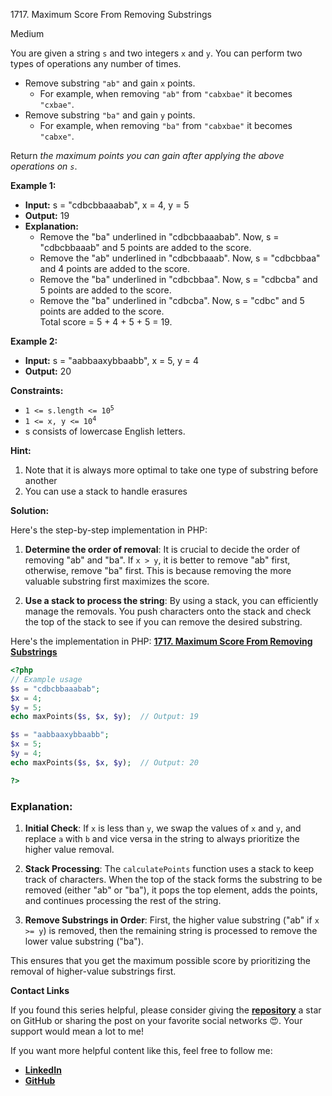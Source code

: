 1717\. Maximum Score From Removing Substrings

Medium

You are given a string `s` and two integers `x` and `y`. You can perform two types of operations any number of times.

- Remove substring `"ab"` and gain `x` points.
    - For example, when removing `"ab"` from `"cabxbae"` it becomes `"cxbae"`.
- Remove substring `"ba"` and gain `y` points.
    - For example, when removing `"ba"` from `"cabxbae"` it becomes `"cabxe"`.

Return _the maximum points you can gain after applying the above operations on `s`_.

**Example 1:**

- **Input:** s = "cdbcbbaaabab", x = 4, y = 5
- **Output:** 19
- **Explanation:**
  - Remove the "ba" underlined in "cdbcbbaaabab". Now, s = "cdbcbbaaab" and 5 points are added to the score.
  - Remove the "ab" underlined in "cdbcbbaaab". Now, s = "cdbcbbaa" and 4 points are added to the score.
  - Remove the "ba" underlined in "cdbcbbaa". Now, s = "cdbcba" and 5 points are added to the score.
  - Remove the "ba" underlined in "cdbcba". Now, s = "cdbc" and 5 points are added to the score.\
    Total score = 5 + 4 + 5 + 5 = 19.

**Example 2:**

- **Input:** s = "aabbaaxybbaabb", x = 5, y = 4
- **Output:** 20

**Constraints:**

- <code>1 <= s.length <= 10<sup>5</sup></code>
- <code>1 <= x, y <= 10<sup>4</sup></code>
- s consists of lowercase English letters.


**Hint:**
1. Note that it is always more optimal to take one type of substring before another
2. You can use a stack to handle erasures

**Solution:**


Here's the step-by-step implementation in PHP:

1. **Determine the order of removal**: It is crucial to decide the order of removing "ab" and "ba". If `x > y`, it is better to remove "ab" first, otherwise, remove "ba" first. This is because removing the more valuable substring first maximizes the score.

2. **Use a stack to process the string**: By using a stack, you can efficiently manage the removals. You push characters onto the stack and check the top of the stack to see if you can remove the desired substring.

Here's the implementation in PHP: **[1717. Maximum Score From Removing Substrings](https://github.com/mah-shamim/leet-code-in-php/tree/main/algorithms/001717-maximum-score-from-removing-substrings/solution.php)**

```php
<?php
// Example usage
$s = "cdbcbbaaabab";
$x = 4;
$y = 5;
echo maxPoints($s, $x, $y);  // Output: 19

$s = "aabbaaxybbaabb";
$x = 5;
$y = 4;
echo maxPoints($s, $x, $y);  // Output: 20

?>
```

### Explanation:
1. **Initial Check**: If `x` is less than `y`, we swap the values of `x` and `y`, and replace `a` with `b` and vice versa in the string to always prioritize the higher value removal.

2. **Stack Processing**: The `calculatePoints` function uses a stack to keep track of characters. When the top of the stack forms the substring to be removed (either "ab" or "ba"), it pops the top element, adds the points, and continues processing the rest of the string.

3. **Remove Substrings in Order**: First, the higher value substring ("ab" if `x >= y`) is removed, then the remaining string is processed to remove the lower value substring ("ba").

This ensures that you get the maximum possible score by prioritizing the removal of higher-value substrings first.


**Contact Links**

If you found this series helpful, please consider giving the **[repository](https://github.com/mah-shamim/leet-code-in-php)** a star on GitHub or sharing the post on your favorite social networks 😍. Your support would mean a lot to me!

If you want more helpful content like this, feel free to follow me:

- **[LinkedIn](https://www.linkedin.com/in/arifulhaque/)**
- **[GitHub](https://github.com/mah-shamim)**
